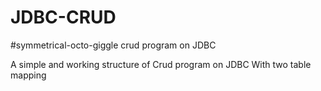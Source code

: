 # JDBC-CRUD
#symmetrical-octo-giggle
crud program on JDBC

A simple and working structure of Crud program on JDBC
With two table mapping

